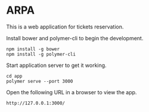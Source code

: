 # ARPA
This is a web application for tickets reservation.

Install bower and polymer-cli to begin the development. 
```
npm install -g bower
npm install -g polymer-cli
```

Start application server to get it working.

```
cd app
polymer serve --port 3000
```

Open the following URL in a browser to view the app.
```
http://127.0.0.1:3000/
```